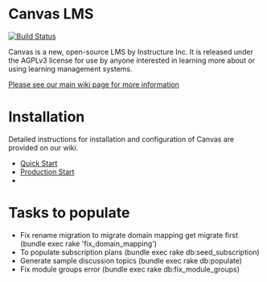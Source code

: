 Canvas LMS
======

[![Build
Status](https://travis-ci.org/instructure/canvas-lms.png?branch=master)](https://travis-ci.org/instructure/canvas-lms)

Canvas is a new, open-source LMS by Instructure Inc. It is released under the
AGPLv3 license for use by anyone interested in learning more about or using
learning management systems.

[Please see our main wiki page for more information](http://github.com/instructure/canvas-lms/wiki)

Installation
=======

Detailed instructions for installation and configuration of Canvas are provided
on our wiki.

 * [Quick Start](http://github.com/instructure/canvas-lms/wiki/Quick-Start)
 * [Production Start](http://github.com/instructure/canvas-lms/wiki/Production-Start)
 * 

Tasks to populate 
=======

* Fix rename migration to migrate domain mapping get migrate first (bundle exec rake 'fix_domain_mapping')
* To populate subscription plans (bundle exec rake db:seed_subscription)
* Generate sample discussion topics (bundle exec rake db:populate)
* Fix module groups error (bundle exec rake db:fix_module_groups)

